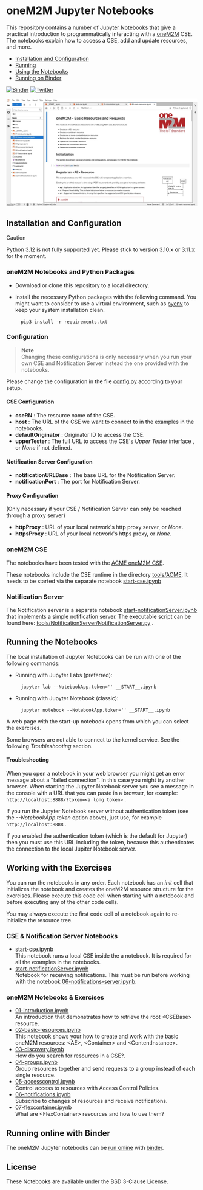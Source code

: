 # oneM2M Jupyter Notebooks
This repository contains a number of [Jupyter Notebooks][jupyter] that give a practical introduction to programmatically interacting with a [oneM2M][onem2m] CSE. The notebooks explain how to access a CSE, add and update resources, and more.

- [Installation and Configuration](#installation)  
- [Running](#running)
- [Using the Notebooks](#using)  
- [Running on Binder](#binder)  


[![Binder][binderBadge]][nbbinder]
[![Twitter][twitterBadge]][twitter]


![images/jupyter-lab.jpg](images/jupyter-lab.jpg)

<a name="installation"></a>
## Installation and Configuration

> [!Caution]
> Python 3.12 is not fully supported yet. Please stick to version 3.10.x or 3.11.x for the moment.


### oneM2M Notebooks and Python Packages

- Download or clone this repository to a local directory.
- Install the necessary Python packages with the following command. You might want to consider to use a virtual environment, such as [pyenv](https://github.com/pyenv/pyenv) to keep your system installation clean.


		pip3 install -r requirements.txt


### Configuration

> **Note**  
> Changing these configurations is only necessary when you run your own CSE and Notification Server instead the one provided with the notebooks.

Please change the configuration in the file [config.py](src/config.py) according to your setup.

#### CSE Configuration
- **cseRN** : The resource name of the CSE.
- **host** : The URL of the CSE we want to connect to in the examples in the notebooks.
- **defaultOriginator** : Originator ID to access the CSE.
- **upperTester** : The full URL to access the CSE's *Upper Tester* interface , or *None* if not defined.

#### Notification Server Configuration
- **notificationURLBase** : The base URL for the Notification Server.
- **notificationPort** : The port for Notification Server.

#### Proxy Configuration
(Only necessary if your CSE / Notification Server can only be reached through a proxy server)

- **httpProxy** : URL of your local network's http proxy server, or *None*.
- **httpsProxy** : URL of your local network's https proxy, or *None*.


### oneM2M CSE
The notebooks have been tested with the [ACME oneM2M CSE][ACME]. 

These notebooks include the CSE runtime in the directory [tools/ACME](tools/ACME). It needs to be started via the separate notebook [start-cse.ipynb](start-cse.ipynb)

### Notification Server
The Notification server is a separate notebook [start-notificationServer.ipynb](start-notificationServer.ipynb) that implements a simple notification server. The executable script can be found here: [tools/NotificationServer/NotificationServer.py](tools/NotificationServer/NotificationServer.py) .


<a name="running"></a>
## Running the Notebooks

The local installation of Jupyter Notebooks can be run with one of the following commands:

- Running with Jupyter Labs (preferred):

		jupyter lab --NotebookApp.token='' __START__.ipynb

- Running with Jupyter Notebook (classic):

		jupyter notebook --NotebookApp.token='' __START__.ipynb

A web page with the start-up notebook opens from which you can select the exercises.

Some browsers are not able to connect to the kernel service. See the following *Troubleshooting* section.


#### Troubleshooting
When you open a notebook in your web browser you might get an error message about a "failed connection". In this case you might try another browser. When starting the Jupyter Notebook server you see a message in the console with a URL that you can paste in a browser, for example: ``http://localhost:8888/?token=<a long token>`` .


If you run the Jupyter Notebook server without authentication token (see the *--NotebookApp.token* option above), just use, for example ``http://localhost:8888`` .

If you enabled the authentication token (which is the default for Jupyter) then you must use this URL including the token, because this authenticates the connection to the local Jupiter Notebook server.


<a name="using"></a>
## Working with the Exercises
 

You can run the notebooks in any order. Each notebook has an *init* cell that initializes the notebook and creates the oneM2M resource structure for the exercises. Please execute this code cell when starting with a notebook and before executing any of the other code cells.

You may always execute the first code cell of a notebook again to re-initialize the resource tree.

### CSE & Notification Server Notebooks
- [start-cse.ipynb](start-cse.ipynb)  
This notebook runs a local CSE inside the a notebook. It is required for all the examples in the notebooks.
- [start-notificationServer.ipynb](start-notificationServer.ipynb)  
Notebook for receiving notifications. This must be run before working with the notebook [06-notifications-server.ipynb](06-notifications-server.ipynb).

### oneM2M Notebooks & Exercises
- [01-introduction.ipynb](01-introduction.ipynb)  
An introduction that demonstrates how to retrieve the root &lt;CSEBase> resource.
- [02-basic-resources.ipynb](02-basic-resources.ipynb)  
This notebook shows your how to create and work with the basic oneM2M resources: &lt;AE>, &lt;Container> and &lt;ContentInstance>.
- [03-discovery.ipynb](03-discovery.ipynb)  
How do you search for resources in a CSE?.
- [04-groups.ipynb](04-groups.ipynb)  
Group resources together and send requests to a group instead of each single resource.
- [05-accesscontrol.ipynb](05-accesscontrol.ipynb)  
Control access to resources with Access Control Policies.
- [06-notifications.ipynb](06-notifications.ipynb)  
Subscribe to changes of resources and receive notifications.
- [07-flexcontainer.ipynb](07-flexcontainer.ipynb)  
What are &lt;FlexContainer> resources and how to use them?


<a name="binder"></a>
## Running online with Binder
The oneM2M Jupyter notebooks can be [run online][nbbinder] with [binder][binder].


## License

These Notebooks are available under the BSD 3-Clause License.


[ACME]: https://github.com/ankraft/ACME-oneM2M-CSE
[jupyter]: https://jupyter.org
[onem2m]: http://www.onem2m.org
[twitter]: https://twitter.com/acmeCSE
[binder]: https://mybinder.org
[binderBadge]: https://mybinder.org/badge_logo.svg
[twitterBadge]: https://img.shields.io/twitter/url/https/twitter.com/acmeCSE.svg?style=social&label=%40acmeCSE

[nbbinder]: https://mybinder.org/v2/gh/oneM2M/onem2m-jupyter-notebooks/master?urlpath=lab/tree/__START__.ipynb
<!-- [nbbinder]: https://mybinder.org/v2/gh/ankraft/onem2m-jupyter-notebooks/master?urlpath=lab/tree/__START__.ipynb -->
